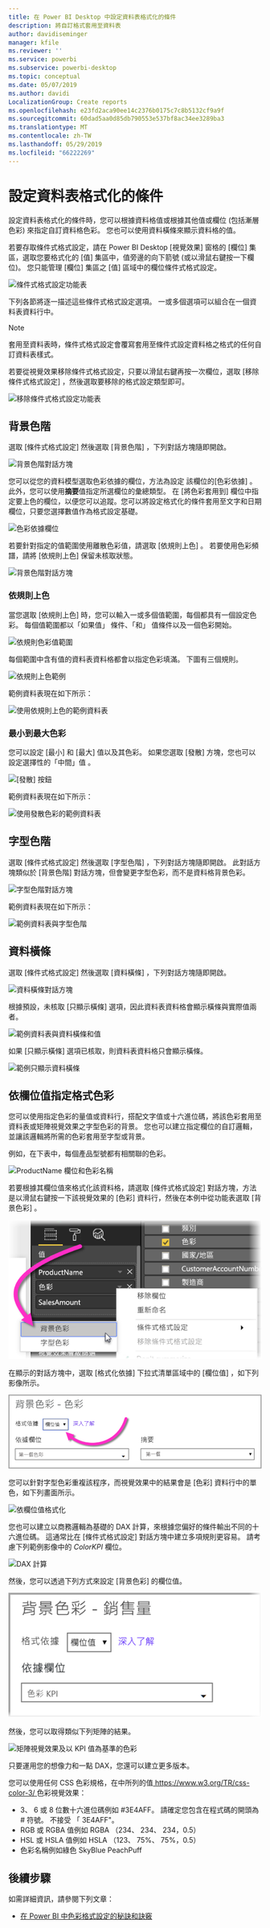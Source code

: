 ```yaml
---
title: 在 Power BI Desktop 中設定資料表格式化的條件
description: 將自訂格式套用至資料表
author: davidiseminger
manager: kfile
ms.reviewer: ''
ms.service: powerbi
ms.subservice: powerbi-desktop
ms.topic: conceptual
ms.date: 05/07/2019
ms.author: davidi
LocalizationGroup: Create reports
ms.openlocfilehash: e23fd2aca90ee14c2376b0175c7c8b5132cf9a9f
ms.sourcegitcommit: 60dad5aa0d85db790553e537bf8ac34ee3289ba3
ms.translationtype: MT
ms.contentlocale: zh-TW
ms.lasthandoff: 05/29/2019
ms.locfileid: "66222269"
---
```

# <a name="conditional-formatting-in-tables"></a>設定資料表格式化的條件 
設定資料表格式化的條件時，您可以根據資料格值或根據其他值或欄位 (包括漸層色彩) 來指定自訂資料格色彩。 您也可以使用資料橫條來顯示資料格的值。 

若要存取條件式格式設定，請在 Power BI Desktop [視覺效果]  窗格的 [欄位]  集區，選取您要格式化的 [值]  集區中，值旁邊的向下箭號 (或以滑鼠右鍵按一下欄位)。 您只能管理 [欄位]  集區之 [值]  區域中的欄位條件式格式設定。

![條件式格式設定功能表](media/desktop-conditional-table-formatting/table-formatting-0-popup-menu.png)

下列各節將逐一描述這些條件式格式設定選項。 一或多個選項可以組合在一個資料表資料行中。

> [!NOTE]
> 套用至資料表時，條件式格式設定會覆寫套用至條件式設定資料格之格式的任何自訂資料表樣式。

若要從視覺效果移除條件式格式設定，只要以滑鼠右鍵再按一次欄位，選取 [移除條件式格式設定]  ，然後選取要移除的格式設定類型即可。

![移除條件式格式設定功能表](media/desktop-conditional-table-formatting/table-formatting-1-remove.png)

## <a name="background-color-scales"></a>背景色階

選取 [條件式格式設定]  然後選取 [背景色階]  ，下列對話方塊隨即開啟。

![背景色階對話方塊](media/desktop-conditional-table-formatting/table-formatting-1-default-dialog.png)

您可以從您的資料模型選取色彩依據的欄位，方法為設定 該欄位的[色彩依據]  。 此外，您可以使用**摘要**值指定所選欄位的彙總類型。 在 [將色彩套用到]  欄位中指定要上色的欄位，以便您可以追蹤。您可以將設定格式化的條件套用至文字和日期欄位，只要您選擇數值作為格式設定基礎。

![色彩依據欄位](media/desktop-conditional-table-formatting/table-formatting-1-apply-color-to.png)

若要針對指定的值範圍使用離散色彩值，請選取 [依規則上色]  。 若要使用色彩頻譜，請將 [依規則上色]  保留未核取狀態。 

![背景色階對話方塊](media/desktop-conditional-table-formatting/table-formatting-1-color-by-rules-dialog.png)

### <a name="color-by-rules"></a>依規則上色

當您選取 [依規則上色]  時，您可以輸入一或多個值範圍，每個都具有一個設定色彩。  每個值範圍都以「如果值」  條件、「和」  值條件以及一個色彩開始。

![依規則色彩值範圍](media/desktop-conditional-table-formatting/table-formatting-1-color-by-rules-if-value.png)

每個範圍中含有值的資料表資料格都會以指定色彩填滿。 下圖有三個規則。

![依規則上色範例](media/desktop-conditional-table-formatting/table-formatting-1-color-by-rules.png)

範例資料表現在如下所示：

![使用依規則上色的範例資料表](media/desktop-conditional-table-formatting/table-formatting-1-color-by-rules-table.png)


### <a name="color-minimum-to-maximum"></a>最小到最大色彩

您可以設定 [最小]  和 [最大]  值以及其色彩。 如果您選取 [發散]  方塊，您也可以設定選擇性的「中間」值  。

![[發散] 按鈕](media/desktop-conditional-table-formatting/table-formatting-1-diverging.png)

範例資料表現在如下所示：

![使用發散色彩的範例資料表](media/desktop-conditional-table-formatting/table-formatting-1-diverging-table.png)

## <a name="font-color-scales"></a>字型色階

選取 [條件式格式設定]  然後選取 [字型色階]  ，下列對話方塊隨即開啟。 此對話方塊類似於 [背景色階]  對話方塊，但會變更字型色彩，而不是資料格背景色彩。

![字型色階對話方塊](media/desktop-conditional-table-formatting/table-formatting-2-diverging.png)

範例資料表現在如下所示：

![範例資料表與字型色階](media/desktop-conditional-table-formatting/table-formatting-2-table.png)

## <a name="data-bars"></a>資料橫條

選取 [條件式格式設定]  然後選取 [資料橫條]  ，下列對話方塊隨即開啟。 

![資料橫條對話方塊](media/desktop-conditional-table-formatting/table-formatting-3-default.png)

根據預設，未核取 [只顯示橫條]  選項，因此資料表資料格會顯示橫條與實際值兩者。

![範例資料表與資料橫條和值](media/desktop-conditional-table-formatting/table-formatting-3-default-table.png)

如果 [只顯示橫條]  選項已核取，則資料表資料格只會顯示橫條。

![範例只顯示資料橫條](media/desktop-conditional-table-formatting/table-formatting-3-default-table-bars.png)

## <a name="color-formatting-by-field-value"></a>依欄位值指定格式色彩

您可以使用指定色彩的量值或資料行，搭配文字值或十六進位碼，將該色彩套用至資料表或矩陣視覺效果之字型色彩的背景。 您也可以建立指定欄位的自訂邏輯，並讓該邏輯將所需的色彩套用至字型或背景。

例如，在下表中，每個產品型號都有相關聯的色彩。 

![ProductName 欄位和色彩名稱](media/desktop-conditional-table-formatting/conditional-table-formatting_01.png)

若要根據其欄位值來格式化該資料格，請選取 [條件式格式設定]  對話方塊，方法是以滑鼠右鍵按一下該視覺效果的 [色彩]  資料行，然後在本例中從功能表選取 [背景色彩]  。 

![從功能表選取 [背景色彩]](media/desktop-conditional-table-formatting/conditional-table-formatting_02.png)

在顯示的對話方塊中，選取 [格式化依據]  下拉式清單區域中的 [欄位值]  ，如下列影像所示。

![依欄位值格式化](media/desktop-conditional-table-formatting/conditional-table-formatting_03.png)

您可以針對字型色彩重複該程序，而視覺效果中的結果會是 [色彩]  資料行中的單色，如下列畫面所示。

![依欄位值格式化](media/desktop-conditional-table-formatting/conditional-table-formatting_04.png)

您也可以建立以商務邏輯為基礎的 DAX 計算，來根據您偏好的條件輸出不同的十六進位碼。 這通常比在 [條件式格式設定] 對話方塊中建立多項規則更容易。 請考慮下列範例影像中的 *ColorKPI* 欄位。

![DAX 計算](media/desktop-conditional-table-formatting/conditional-table-formatting_05.png)

然後，您可以透過下列方式來設定 [背景色彩]  的欄位值。

![根據 KPI 設定欄位色彩](media/desktop-conditional-table-formatting/conditional-table-formatting_06.png)

然後，您可以取得類似下列矩陣的結果。

![矩陣視覺效果及以 KPI 值為基準的色彩](media/desktop-conditional-table-formatting/conditional-table-formatting_07.png)

只要運用您的想像力和一點 DAX，您還可以建立更多版本。

您可以使用任何 CSS 色彩規格，在中所列的值[ https://www.w3.org/TR/css-color-3/ ](https://www.w3.org/TR/css-color-3/)色彩視覺效果：
* 3、 6 或 8 位數十六進位碼例如 #3E4AFF。 請確定您包含在程式碼的開頭為 # 符號。 不接受 「 3E4AFF"。 
* RGB 或 RGBA 值例如 RGBA （234、 234、 234，0.5）
* HSL 或 HSLA 值例如 HSLA （123、 75%、 75%，0.5）
* 色彩名稱例如綠色 SkyBlue PeachPuff 

## <a name="next-steps"></a>後續步驟
如需詳細資訊，請參閱下列文章：  

* [在 Power BI 中色彩格式設定的秘訣和訣竅](visuals/service-tips-and-tricks-for-color-formatting.md)  

